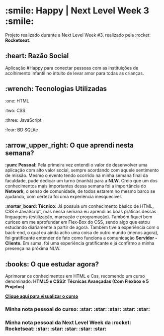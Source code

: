 <h1 align="left">:smile: Happy | Next Level Week 3 :smile:</h1>

<p align="left">Projeto realizado durante a Next Level Week #3, realizado pela :rocket: <strong>Rocketseat</strong>.</p>

<h2 align="left">:heart: Razão Social</h2>
<p>Aplicação #Happy para conectar pessoas com as instituições de acolhimento infantil no intuito de levar amor para todas as crianças.</p>

<h2 align="left">:wrench: Tecnologias Utilizadas</h2>
<p>:one: HTML</p>
<p>:two: CSS </p>
<p>:three: JavaScript</p>
<p>:four: BD SQLite</p>


<h2 align="left">:arrow_upper_right: O que aprendi nesta semana? </h2>
<p><strong>:yum: Pessoal: </strong>Pela primeira vez entendi o valor de desenvolver uma aplicação com alto valor social, sempre acordando com aquele sentimento de missão. Mesmo o evento tendo ocorrido na minha semana final da faculdade, pude dedicar um turno (manhã) para a <strong>NLW</strong>. Creio que um dos conhecimentos mais importantes dessa semana foi a importância do <strong>Network</strong>, o senso de comunidade, de todos estarem no mesmo barco se ajudando, com certeza foi uma experiência inesquecivel.</p>

<p><strong>:mortar_board: Técnico: </strong>Já possuia um conhecimento básico de HTML, CSS e JavaScript, mas nessa semana eu aprendi as boas práticas dessas linguagens (estilização, marcação e programação). Também fiquei bem curioso em me aprofundar em Flex-Box do CSS, sendo algo que estou estudando diariamente a partir de agora. Também tive a experiência com o back-end, o qual eu ainda acho uma coisa de outro mundo (menos agora), foi gratificante entender de fato como funciona a comunicação <strong>Servidor - Cliente</strong>. Em suma, foi uma experiência gratificante e já confirmo a minha presença na próxima NLW.</p>

<h2 align="left">:books: O que estudar agora?</h2>
<p>Aprimorar os conhecimentos em HTML e Css, recomendo um curso denominado: <strong> HTML5 e CSS3: Técnicas Avançadas (Com Flexbox e 5 Projetos)</strong></p>
<a href="https://www.udemy.com/course/html5-e-css3-tecnicas-avancadas-com-flexbox-e-3-projetos/"><p><strong>Clique aqui para visualizar o curso</strong></p></a>
<h3 align="left"> Minha nota pessoal do curso: :star: :star: :star: :star: :star: </h3>

<h3 align="left"> Minha nota pessoal da Next Level Week da :rocket: Rocketseat: :star: :star: :star: :star: :star: </h3>
